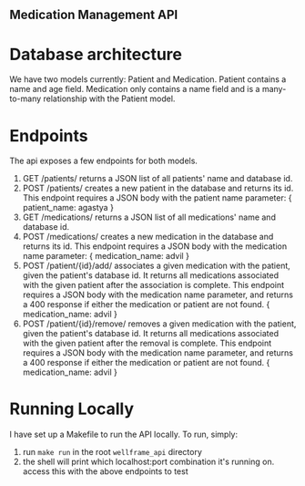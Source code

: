 ## Medication Management API

# Database architecture

We have two models currently: Patient and Medication. Patient contains a name and age field. Medication only contains a name field and is a many-to-many relationship with the Patient model.

# Endpoints

The api exposes a few endpoints for both models.

1. GET /patients/ returns a JSON list of all patients' name and database id.
2. POST /patients/ creates a new patient in the database and returns its id.
This endpoint requires a JSON body with the patient name parameter:
{
    patient_name: agastya
}
3. GET /medications/ returns a JSON list of all medications' name and database id.
4. POST /medications/ creates a new medication in the database and returns its id.
This endpoint requires a JSON body with the medication name parameter:
{
    medication_name: advil
}
5. POST /patient/{id}/add/ associates a given medication with the patient, given the
patient's database id. It returns all medications associated with the given
patient after the association is complete. This endpoint requires a JSON body with the
medication name parameter, and returns a 400 response if either the medication or patient
are not found.
{
    medication_name: advil
}
6. POST /patient/{id}/remove/ removes a given medication with the patient, given the
patient's database id. It returns all medications associated with the given
patient after the removal is complete. This endpoint requires a JSON body with the
medication name parameter, and returns a 400 response if either the medication or patient
are not found.
{
    medication_name: advil
}

# Running Locally

I have set up a Makefile to run the API locally. To run, simply:
1. run `make run` in the root  `wellframe_api` directory
2. the shell will print which localhost:port combination it's running on. access this
with the above endpoints to test